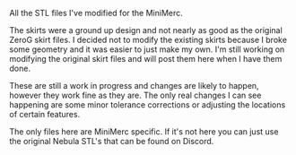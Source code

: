 All the STL files I've modified for the MiniMerc.

The skirts were a ground up design and not nearly as good as the original ZeroG skirt files. I decided not to modify the existing skirts because I broke some geometry and it was easier to just make my own. I'm still working on modifying the original skirt files and will post them here when I have them done. 

These are still a work in progress and changes are likely to happen, however they work fine as they are. The only real changes I can see happening are some minor tolerance corrections or adjusting the locations of certain features. 

The only files here are MiniMerc specific. If it's not here you can just use the original Nebula STL's that can be found on Discord.
